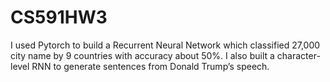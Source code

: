 # CS591HW3

I used Pytorch to build a Recurrent Neural Network which classified 27,000 city name by 9 countries with accuracy about 50%. I also built a character-level RNN to generate sentences from Donald Trump’s speech.
